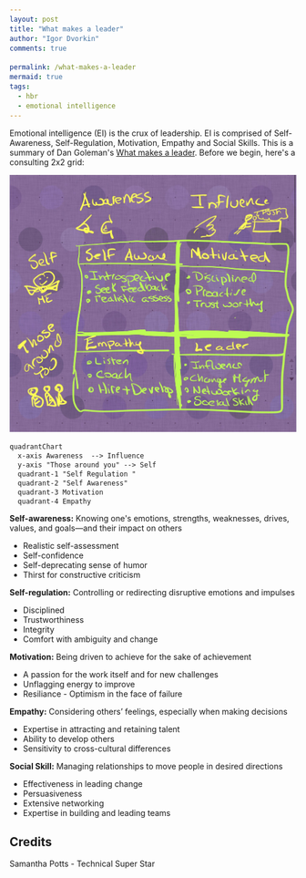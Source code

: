 ```yaml
---
layout: post
title: "What makes a leader"
author: "Igor Dvorkin"
comments: true

permalink: /what-makes-a-leader
mermaid: true
tags:
  - hbr
  - emotional intelligence
---
```


Emotional intelligence (EI) is the crux of leadership. EI is comprised of Self-Awareness, Self-Regulation, Motivation, Empathy and Social Skills. This is a summary of Dan Goleman's [What makes a leader](https://hbr.org/2004/01/what-makes-a-leader). Before we begin, here's a consulting 2x2 grid:

![EI-4x4.png](/images/emotional-intelligence-2x2.jpg)

```mermaid
quadrantChart
  x-axis Awareness  --> Influence
  y-axis "Those around you" --> Self
  quadrant-1 "Self Regulation "
  quadrant-2 "Self Awareness"
  quadrant-3 Motivation
  quadrant-4 Empathy
```

**Self-awareness:** Knowing one's emotions, strengths, weaknesses, drives, values, and goals—and their impact on others

- Realistic self-assessment
- Self-confidence
- Self-deprecating sense of humor
- Thirst for constructive criticism

**Self-regulation:** Controlling or redirecting disruptive emotions and impulses

- Disciplined
- Trustworthiness
- Integrity
- Comfort with ambiguity and change

**Motivation:** Being driven to achieve for the sake of achievement

- A passion for the work itself and for new challenges
- Unflagging energy to improve
- Resiliance - Optimism in the face of failure

**Empathy:** Considering others’ feelings, especially when making decisions

- Expertise in attracting and retaining talent
- Ability to develop others
- Sensitivity to cross-cultural differences

**Social Skill:** Managing relationships to move people in desired directions

- Effectiveness in leading change
- Persuasiveness
- Extensive networking
- Expertise in building and leading teams

## Credits

Samantha Potts - Technical Super Star
